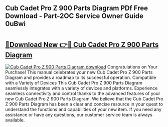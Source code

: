 ## Cub Cadet Pro Z 900 Parts Diagram PDf Free Download - Part-2OC Service Owner Guide 0uBwi

# <h2><a href="http://dfi02bf.blite.top/?on=Cub+Cadet+Pro+Z+900+Parts+Diagram">🔗Download New 👉🔴 Cub Cadet Pro Z 900 Parts Diagram</a></h2>

[![Cub Cadet Pro Z 900 Parts Diagram download](https://i.imgur.com/lujVjoI.png)](http://dfi02bf.blite.top/?on=Cub+Cadet+Pro+Z+900+Parts+Diagram)
Congratulations on Your Purchase! This manual celebrates your new Cub Cadet Pro Z 900 Parts Diagram and provides a roadmap to its successful operation. Compatible with a Variety of Devices This Cub Cadet Pro Z 900 Parts Diagram seamlessly integrates with a variety of devices and platforms. Experience seamless connectivity and control thanks to the advanced features of your new Cub Cadet Pro Z 900 Parts Diagram. We believe that the Cub Cadet Pro Z 900 Parts Diagram has been a clear and concise resource in your quest to understand the functions and capabilities of your new item. If you need any assistance or have any questions, our customer service team is always available.

